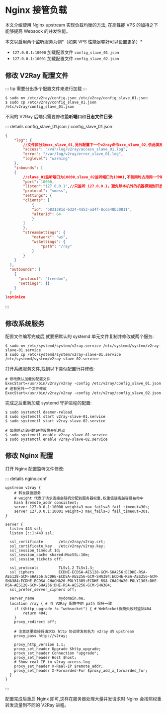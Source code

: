 # Nginx 接管负载

本文介绍使用 Nginx upstream 实现负载均衡的方法, 在高性能 VPS 的加持之下能够提高 Websock 的并发性能。<!--需要数据支撑-->

本文以启用两个监听服务为例*（如果 VPS 性能足够好可以设置更多）*

* `127.0.0.1:10000` 加载配置文件 `config_slave_01.json`
* `127.0.0.1:10001`  加载配置文件 `config_slave_02.json`

## 修改 V2Ray 配置文件

::: tip
需要分出多个配置文件来进行加载
:::

```plain
$ sudo mv /etc/v2ray/config.json /etc/v2ray/config_slave_01.json
$ sudo cp /etc/v2ray/config_slave_01.json /etc/v2ray/config_slave_01.json
```

不同的 V2Ray 后端只需要修改**监听端口**和**日志文件目录**:

::: details config_slave_01.json / config_slave_01.json
```json
{
    "log": {
        //文件区分为xxx_slave_01,另外配置下一个v2ray命令xxx_slave_02,依此类推分开查看日志.
        "access": "/var/log/v2ray/access_slave_01.log",
        "error": "/var/log/v2ray/error_slave_01.log",
        "loglevel": "warning"
    },
    "inbounds": [
    {
        //slave_01监听端口为10000,slave_02监听端口为10001,不能同时占用同一个端口号,以此类推.
        "port": 10000,
        "listen":"127.0.0.1",//只监听 127.0.0.1，避免除本机外的机器探测到开放了 10000 端口
        "protocol": "vmess",
        "settings": {
        "clients": [
            {
            "id": "b831381d-6324-4d53-ad4f-8cda48b30811",
            "alterId": 64
            }
        ]
        },
        "streamSettings": {
            "network": "ws",
            "wsSettings": {
                "path": "/ray"
            }
        }
    }
  ],
  "outbounds": [
    {
      "protocol": "freedom",
      "settings": {}
    }
  ]
}optimize
```
:::

## 修改系统服务

配置文件编写完成后,就要把默认的 systemd 单元文件复制并修改成两个服务:

```plain
$ sudo mv /etc/systemd/system/v2ray.service /etc/systemd/system/v2ray-slave-01.service
$ sudo cp /etc/systemd/system/v2ray-slave-01.service /etc/systemd/system/v2ray-slave-02.service
```

打开系统服务文件,找到以下类似配置行并修改:

```plain
# 修改默认加载的配置文件
ExecStart=/usr/bin/v2ray/v2ray -config /etc/v2ray/config_slave_01.json
# 还有另外一个文件修改
ExecStart=/usr/bin/v2ray/v2ray -config /etc/v2ray/config_slave_02.json
```

完成之后重新加载 systemd 守护进程的配置:

```plain
$ sudo systemctl daemon-reload
$ sudo systemctl start v2ray-slave-01.service
$ sudo systemctl start v2ray-slave-02.service

# 如果启动没问题记得设置开机启动
$ sudo systemctl enable v2ray-slave-01.service
$ sudo systemctl enable v2ray-slave-02.service
```

## 修改 Nginx 配置

打开 Nginx 配置监听文件修改:

::: details nginx.conf
```plain
upstream v2ray {
    # 转发数据服务
    # weight 代表了请求连接会随机分配到服务器权重,权重值越高越容易被命中
    hash $remote_addr consistent;
    server 127.0.0.1:10000 weight=3 max_fails=3 fail_timeout=30s;
    server 127.0.0.1:10001 weight=3 max_fails=3 fail_timeout=30s;
}

server {
  listen 443 ssl;
  listen [::]:443 ssl;
  
  ssl_certificate       /etc/v2ray/v2ray.crt;
  ssl_certificate_key   /etc/v2ray/v2ray.key;
  ssl_session_timeout 1d;
  ssl_session_cache shared:MozSSL:10m;
  ssl_session_tickets off;
  
  ssl_protocols         TLSv1.2 TLSv1.3;
  ssl_ciphers           ECDHE-ECDSA-AES128-GCM-SHA256:ECDHE-RSA-AES128-GCM-SHA256:ECDHE-ECDSA-AES256-GCM-SHA384:ECDHE-RSA-AES256-GCM-SHA384:ECDHE-ECDSA-CHACHA20-POLY1305:ECDHE-RSA-CHACHA20-POLY1305:DHE-RSA-AES128-GCM-SHA256:DHE-RSA-AES256-GCM-SHA384;
  ssl_prefer_server_ciphers off;
  
  server_name           mydomain.me;
  location /ray { # 与 V2Ray 配置中的 path 保持一致
    if ($http_upgrade != "websocket") { # WebSocket协商失败时返回404
        return 404;
    }
    proxy_redirect off;
    
    # 注意这里直接将请求以 http 协议转发到名为 v2ray 的 upstream
    proxy_pass http://v2ray;
    
    proxy_http_version 1.1;
    proxy_set_header Upgrade $http_upgrade;
    proxy_set_header Connection "upgrade";
    proxy_set_header Host $host;
    # Show real IP in v2ray access.log
    proxy_set_header X-Real-IP $remote_addr;
    proxy_set_header X-Forwarded-For $proxy_add_x_forwarded_for;
  }
}
```
:::

配置完成后重启 Nginx 即可,这样在服务器处理大量并发请求时 Nginx 会按照权重转发流量到不同的 V2Ray 进程。
